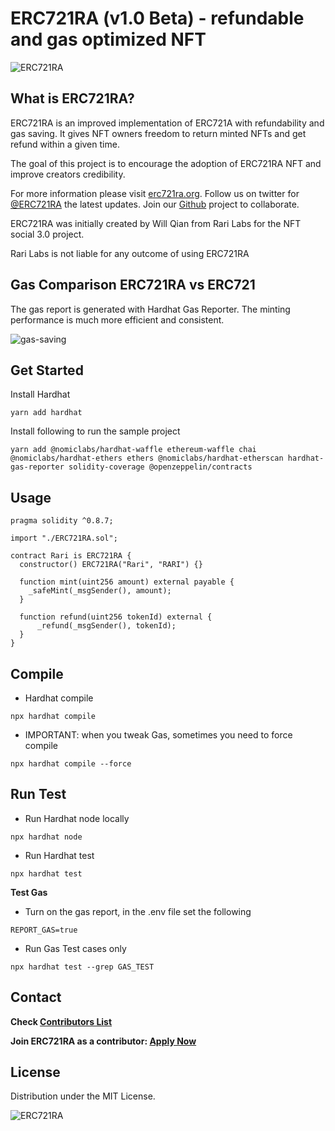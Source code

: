 # ERC721RA (v1.0 Beta) - refundable and gas optimized NFT

![ERC721RA](https://raw.githubusercontent.com/rarilabs/ERC721RA/main/assets/erc721ra-small.png)

## What is ERC721RA?

ERC721RA is an improved implementation of ERC721A with refundability and gas saving. It gives NFT owners freedom to return minted NFTs and get refund within a given time.

The goal of this project is to encourage the adoption of ERC721RA NFT and improve creators credibility.

For more information please visit [erc721ra.org](https://erc721ra.org). Follow us on twitter for [@ERC721RA](https://twitter.com/erc721ra) the latest updates. Join our [Github](https://github.com/erc721ra) project to collaborate.

ERC721RA was initially created by Will Qian from Rari Labs for the NFT social 3.0 project.

Rari Labs is not liable for any outcome of using ERC721RA

## Gas Comparison ERC721RA vs ERC721

The gas report is generated with Hardhat Gas Reporter. The minting performance is much more efficient and consistent.

![gas-saving](https://raw.githubusercontent.com/rarilabs/ERC721RA/main/assets/gas-saving-small.png)


## Get Started

Install Hardhat

```
yarn add hardhat

```

Install following to run the sample project

```
yarn add @nomiclabs/hardhat-waffle ethereum-waffle chai @nomiclabs/hardhat-ethers ethers @nomiclabs/hardhat-etherscan hardhat-gas-reporter solidity-coverage @openzeppelin/contracts
```

## Usage

```
pragma solidity ^0.8.7;

import "./ERC721RA.sol";

contract Rari is ERC721RA {
  constructor() ERC721RA("Rari", "RARI") {}

  function mint(uint256 amount) external payable {
    _safeMint(_msgSender(), amount);
  }

  function refund(uint256 tokenId) external {
      _refund(_msgSender(), tokenId);
  }
}

```

## Compile

- Hardhat compile

```
npx hardhat compile
```

- IMPORTANT: when you tweak Gas, sometimes you need to force compile

```
npx hardhat compile --force
```

## Run Test

- Run Hardhat node locally

```
npx hardhat node
```

- Run Hardhat test

```
npx hardhat test
```

**Test Gas**

- Turn on the gas report, in the .env file set the following

```
REPORT_GAS=true
```

- Run Gas Test cases only

```
npx hardhat test --grep GAS_TEST
```

## Contact

**Check [Contributors List](https://github.com/ERC721RA/.github/blob/main/profile/README.md)**

**Join ERC721RA as a contributor: [Apply Now](https://forms.gle/32uiJ6d7e8McddaK6)**

## License

Distribution under the MIT License.

![ERC721RA](https://raw.githubusercontent.com/rarilabs/ERC721RA/main/assets/erc721ra-banner.png)

